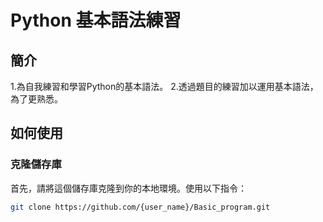 # Python 基本語法練習

## 簡介

1.為自我練習和學習Python的基本語法。
2.透過題目的練習加以運用基本語法，為了更熟悉。

## 如何使用

### 克隆儲存庫

首先，請將這個儲存庫克隆到你的本地環境。使用以下指令：

```bash
git clone https://github.com/{user_name}/Basic_program.git
